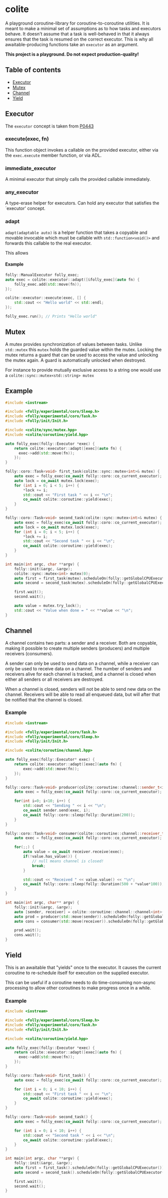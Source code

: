 # colite

A playground coroutine-library for coroutine-to-coroutine utilities. It is
meant to make a minimal set of assumptions as to how tasks and executors behave.
It doesn't assume that a task is well-behaved in that it always
ensures that the task is resumed on the correct executor. This is why
all awaitable-producing functions take an `executor` as an argument.

**This project is a playground. Do not expect production-quality!**

## Table of contents

  * [Executor](#executor)
  * [Mutex](#mutex)
  * [Channel](#channel)
  * [Yield](#yield)

## Executor

The `executor` concept is taken from [P0443](http://www.open-std.org/jtc1/sc22/wg21/docs/papers/2020/p0443r13.html)

### execute(exec, fn)

This function object invokes a callable on the provided executor, either via the `exec.execute` member function, or
via ADL.

### immediate_executor

A minimal executor that simply calls the provided callable immediately.

### any_executor

A type-erase helper for executors. Can hold any executor that satisfies the `executor' concept.

### adapt

`adapt(adaptable auto)` is a helper function that takes a copyable and movable invocable which must be callable with
`std::function<void()>` and forwards this callable to the real executor.

This allows 

#### Example
```cpp
folly::ManualExecutor folly_exec;
auto exec = colite::executor::adapt([&folly_exec](auto fn) {
    folly_exec.add(std::move(fn));
});

colite::executor::execute(exec, [] {
    std::cout << "Hello world" << std::endl;
});

folly_exec.run(); // Prints "Hello world"
```

## Mutex

A mutex provides synchronization of values between tasks. Unlike `std::mutex` this `mutex`
holds the guarded value within the mutex. Locking the mutex returns a guard that can be used to access the value
and unlocking the mutex again. A guard is automatically unlocked when destroyed.

For instance to provide mutually exclusive access to a string one would use a `colite::sync::mutex<std::string> mutex`

## Example

```cpp
#include <iostream>

#include <folly/experimental/coro/Sleep.h>
#include <folly/experimental/coro/Task.h>
#include <folly/init/Init.h>

#include <colite/sync/mutex.hpp>
#include <colite/coroutine/yield.hpp>

auto folly_exec(folly::Executor *exec) {
    return colite::executor::adapt([exec](auto fn) {
      exec->add(std::move(fn));
    });
}

folly::coro::Task<void> first_task(colite::sync::mutex<int>& mutex) {
    auto exec = folly_exec(co_await folly::coro::co_current_executor);
    auto lock = co_await mutex.lock(exec);
    for (int i = 0; i < 5; i++) {
        *lock += i;
        std::cout << "First task " << i << "\n";
        co_await colite::coroutine::yield(exec);
    }
}

folly::coro::Task<void> second_task(colite::sync::mutex<int>& mutex) {
    auto exec = folly_exec(co_await folly::coro::co_current_executor);
    auto lock = co_await mutex.lock(exec);
    for (int i = 0; i < 5; i++) {
        *lock += i;
        std::cout << "Second task " << i << "\n";
        co_await colite::coroutine::yield(exec);
    }
}

int main(int argc, char **argv) {
    folly::init(&argc, &argv);
    colite::sync::mutex<int> mutex(0);
    auto first = first_task(mutex).scheduleOn(folly::getGlobalCPUExecutor()).start();
    auto second = second_task(mutex).scheduleOn(folly::getGlobalCPUExecutor()).start();

    first.wait();
    second.wait();

    auto value = mutex.try_lock();
    std::cout << "Value when done = " << **value << "\n";
}
```

## Channel

A channel contains two parts: a sender and a receiver. Both are copyable, making it possible to create multiple senders (producers)
and multiple receivers (consumers).

A sender can only be used to send data on a channel, while a receiver can only be used to receive data on a channel.
The number of senders and receivers alive for each channel is tracked, and a channel is closed when either all senders
or all receivers are destroyed.

When a channel is closed, senders will not be able to send new data on the channel. Receivers will be able to read
all enqueued data, but will after that be notified that the channel is closed.

### Example

```cpp
#include <iostream>

#include <folly/experimental/coro/Task.h>
#include <folly/experimental/coro/Sleep.h>
#include <folly/init/Init.h>

#include <colite/coroutine/channel.hpp>

auto folly_exec(folly::Executor* exec) {
    return colite::executor::adapt([exec](auto fn) {
        exec->add(std::move(fn));
    });
}

folly::coro::Task<void> producer(colite::coroutine::channel::sender_t<int> sender) {
    auto exec = folly_exec(co_await folly::coro::co_current_executor);

    for(int i=0; i<10; i++) {
        std::cout << "Sending " << i << "\n";
        co_await sender.send(exec, i);
        co_await folly::coro::sleep(folly::Duration(200));
    }
}

folly::coro::Task<void> consumer(colite::coroutine::channel::receiver_t<int> receiver) {
    auto exec = folly_exec(co_await folly::coro::co_current_executor);

    for(;;) {
        auto value = co_await receiver.receive(exec);
        if(!value.has_value()) {
            // null means channel is closed!
            break;
        }

        std::cout << "Received " << value.value() << "\n";
        co_await folly::coro::sleep(folly::Duration(500 + *value*100));
    }
}

int main(int argc, char** argv) {
    folly::init(&argc, &argv);
    auto [sender, receiver] = colite::coroutine::channel::channel<int>();
    auto prod = producer(std::move(sender)).scheduleOn(folly::getGlobalCPUExecutor()).start();
    auto cons = consumer(std::move(receiver)).scheduleOn(folly::getGlobalCPUExecutor()).start();

    prod.wait();
    cons.wait();
}
```

## Yield

This is an awaitable that "yields" once to the executor. It causes the current
coroutine to re-schedule itself for execution on the supplied executor.

This can be useful if a coroutine needs to do time-consuming non-async processing
to allow other coroutines to make progress once in a while.

### Example

```cpp
#include <iostream>

#include <folly/experimental/coro/Sleep.h>
#include <folly/experimental/coro/Task.h>
#include <folly/init/Init.h>

#include <colite/coroutine/yield.hpp>

auto folly_exec(folly::Executor *exec) {
    return colite::executor::adapt([exec](auto fn) {
      exec->add(std::move(fn));
    });
}

folly::coro::Task<void> first_task() {
    auto exec = folly_exec(co_await folly::coro::co_current_executor);

    for (int i = 0; i < 10; i++) {
        std::cout << "First task " << i << "\n";
        co_await colite::coroutine::yield(exec);
    }
}

folly::coro::Task<void> second_task() {
    auto exec = folly_exec(co_await folly::coro::co_current_executor);

    for (int i = 0; i < 10; i++) {
        std::cout << "Second task " << i << "\n";
        co_await colite::coroutine::yield(exec);
    }
}

int main(int argc, char **argv) {
    folly::init(&argc, &argv);
    auto first = first_task().scheduleOn(folly::getGlobalCPUExecutor()).start();
    auto second = second_task().scheduleOn(folly::getGlobalCPUExecutor()).start();

    first.wait();
    second.wait();
}
```

